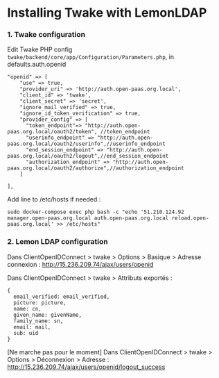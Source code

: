 # Installing Twake with LemonLDAP

### 1. Twake configuration

Edit Twake PHP config `twake/backend/core/app/Configuration/Parameters.php`, in defaults.auth.openid

```
"openid" => [
    "use" => true,
    "provider_uri" => 'http://auth.open-paas.org.local',
    "client_id" => 'twake',
    "client_secret" => 'secret',
    "ignore_mail_verified" => true,
    "ignore_id_token_verification" => true,
    "provider_config" => [
      "token_endpoint"=> "http://auth.open-paas.org.local/oauth2/token", //token_endpoint
      "userinfo_endpoint" => "http://auth.open-paas.org.local/oauth2/userinfo",//userinfo_endpoint
      "end_session_endpoint" => "http://auth.open-paas.org.local/oauth2/logout",//end_session_endpoint
      "authorization_endpoint" => "http://auth.open-paas.org.local/oauth2/authorize",//authorization_endpoint
    ]

],
```

Add line to /etc/hosts if needed :

`sudo docker-compose exec php bash -c "echo '51.210.124.92 manager.open-paas.org.local auth.open-paas.org.local reload.open-paas.org.local' >> /etc/hosts"`

### 2. Lemon LDAP configuration

Dans ClientOpenIDConnect > twake > Options > Basique > Adresse connexion :
http://15.236.209.74/ajax/users/openid

Dans ClientOpenIDConnect > twake > Attributs exportés :

```
{
  email_verified: email_verified,
  picture: picture,
  name: cn,
  given_name: givenName,
  family_name: sn,
  email: mail,
  sub: uid
}
```

[Ne marche pas pour le moment]
Dans ClientOpenIDConnect > twake > Options > Déconnexion > Adresse :
http://15.236.209.74/ajax/users/openid/logout_success

